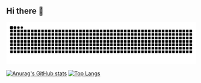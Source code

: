 ## Hi there 👋


<!--
**KiWiTChen/KiWiTChen** is a ✨ _special_ ✨ repository because its `README.md` (this file) appears on your GitHub profile.

Here are some ideas to get you started:

- 🔭 I’m currently working on ...
- 🌱 I’m currently learning ...
- 👯 I’m looking to collaborate on ...
- 🤔 I’m looking for help with ...
- 💬 Ask me about ...
- 📫 How to reach me: ...
- 😄 Pronouns: ...
- ⚡ Fun fact: ...
-->

<picture>
  <source media="(prefers-color-scheme: dark)" srcset="https://github.com/KiWiTChen/KiWiTChen/blob/output/github-snake-dark.svg" />
  <source media="(prefers-color-scheme: light)" srcset="https://github.com/KiWiTChen/KiWiTChen/blob/output/github-snake.svg" />
  <img alt="github-snake" src="github-snake.svg" />
</picture>

[![Anurag's GitHub stats](https://github-readme-stats.vercel.app/api?username=KiWiTChen&count_private=true&show_icons=true&theme=radical)](https://github.com/anuraghazra/github-readme-stats)
[![Top Langs](https://github-readme-stats.vercel.app/api/top-langs/?username=KiWiTChen&layout=compact)](https://github.com/anuraghazra/github-readme-stats)
